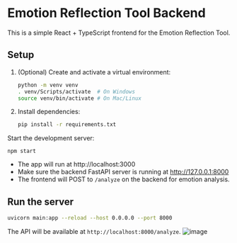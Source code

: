 # Emotion Reflection Tool Backend
This is a simple React + TypeScript frontend for the Emotion Reflection Tool.
## Setup

1. (Optional) Create and activate a virtual environment:
   ```sh
   python -m venv venv
   . venv/Scripts/activate  # On Windows
   source venv/bin/activate # On Mac/Linux
   ```

2. Install dependencies:
   ```sh
   pip install -r requirements.txt
   ```
Start the development server:
   ```
   npm start
   ```

- The app will run at http://localhost:3000
- Make sure the backend FastAPI server is running at http://127.0.0.1:8000
- The frontend will POST to `/analyze` on the backend for emotion analysis.
## Run the server

```sh
uvicorn main:app --reload --host 0.0.0.0 --port 8000
```

The API will be available at `http://localhost:8000/analyze`. 
![image](https://github.com/user-attachments/assets/8da3b284-83c8-49b4-86f6-cc30d4cca4aa)

